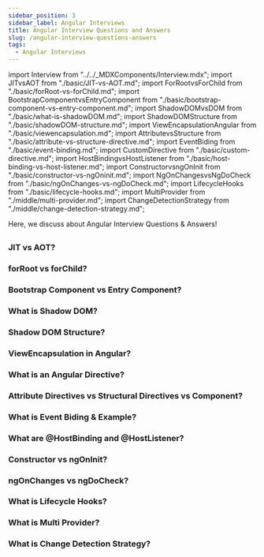 ```yaml
---
sidebar_position: 3
sidebar_label: Angular Interviews
title: Angular Interview Questions and Answers
slug: /angular-interview-questions-answers
tags:
  - Angular Interviews
---
```


import Interview from "../../_MDXComponents/Interview.mdx";
import JITvsAOT from "./basic/JIT-vs-AOT.md";
import ForRootvsForChild from "./basic/forRoot-vs-forChild.md";
import BootstrapComponentvsEntryComponent from "./basic/bootstrap-component-vs-entry-component.md";
import ShadowDOMvsDOM from "./basic/what-is-shadowDOM.md";
import ShadowDOMStructure from "./basic/shadowDOM-structure.md";
import ViewEncapsulationAngular from "./basic/viewencapsulation.md";
import AttributevsStructure from "./basic/attribute-vs-structure-directive.md";
import EventBiding from "./basic/event-binding.md";
import CustomDirective from "./basic/custom-directive.md";
import HostBindingvsHostListener from "./basic/host-binding-vs-host-listener.md";
import ConstructorvsngOnInit from "./basic/constructor-vs-ngOninit.md";
import NgOnChangesvsNgDoCheck from "./basic/ngOnChanges-vs-ngDoCheck.md";
import LifecycleHooks from "./basic/lifecycle-hooks.md";
import MultiProvider from "./middle/multi-provider.md";
import ChangeDetectionStrategy from "./middle/change-detection-strategy.md";

Here, we discuss about Angular Interview Questions & Answers!

## 

<Interview level="Intermediate">

  ### JIT vs AOT?
  <JITvsAOT />
</Interview>

<Interview>

  ### forRoot vs forChild?
  <ForRootvsForChild />
</Interview>

<Interview>

  ### Bootstrap Component vs Entry Component?
  <BootstrapComponentvsEntryComponent />
</Interview>

<Interview>

  ### What is Shadow DOM?
  <ShadowDOMvsDOM />
</Interview>

<Interview>

  ### Shadow DOM Structure?
  <ShadowDOMStructure />
</Interview>

<Interview>

  ### ViewEncapsulation in Angular?
  <ViewEncapsulationAngular />
</Interview>

<Interview>

  ### What is an Angular Directive?
  <CustomDirective />
</Interview>

<Interview>

  ### Attribute Directives vs Structural Directives vs Component?
  <AttributevsStructure />
</Interview>

<Interview>

  ### What is Event Biding & Example?
  <EventBiding />
</Interview>

<Interview>

  ### What are @HostBinding and @HostListener?
  <HostBindingvsHostListener />
</Interview>

<Interview>

  ### Constructor vs ngOnInit?
  <ConstructorvsngOnInit />
</Interview>

<Interview>

  ### ngOnChanges vs ngDoCheck?
  <NgOnChangesvsNgDoCheck />
</Interview>

<Interview>

  ### What is Lifecycle Hooks?
  <LifecycleHooks />
</Interview>

<Interview>

  ### What is Multi Provider?
  <MultiProvider />
</Interview>

<Interview>

  ### What is Change Detection Strategy?
  <ChangeDetectionStrategy />
</Interview>
